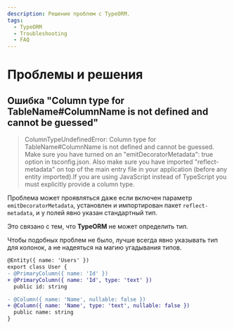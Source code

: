 ```yaml
---
description: Решение проблем с TypeORM.
tags:
  - TypeORM
  - Troubleshooting
  - FAQ
---
```


# Проблемы и решения

## Ошибка "Column type for TableName#ColumnName is not defined and cannot be guessed"

> ColumnTypeUndefinedError: Column type for TableName#ColumnName is not defined and cannot be guessed. Make sure you have turned on an "emitDecoratorMetadata": true option in tsconfig.json. Also make sure you have imported "reflect-metadata" on top of the main entry file in your application (before any entity imported).If you are using JavaScript instead of TypeScript you must explicitly provide a column type.

Проблема может проявляться даже если включен параметр `emitDecoratorMetadata`, установлен и импортирован пакет `reflect-metadata`, и у полей явно указан стандартный тип.

Это связано с тем, что **TypeORM** не может определить тип.

Чтобы подобных проблем не было, лучше всегда явно указывать тип для колонок, а не надеяться на магию угадывания типов.

```diff
@Entity({ name: 'Users' })
export class User {
- @PrimaryColumn({ name: 'Id' })
+ @PrimaryColumn({ name: 'Id', type: 'text' })
  public id: string

- @Column({ name: 'Name', nullable: false })
+ @Column({ name: 'Name', type: 'text', nullable: false })
  public name: string
}
```
